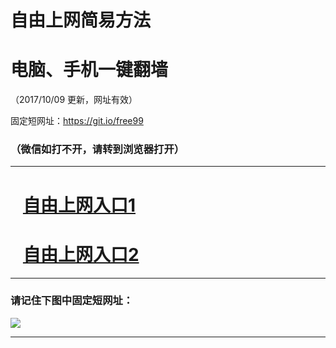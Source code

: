 ﻿# 自由上网简易方法

# 电脑、手机一键翻墙

（2017/10/09 更新，网址有效）

固定短网址：https://git.io/free99

### （微信如打不开，请转到浏览器打开）


***





# &nbsp;&nbsp; <a href="http://ft165598495.fwq-tz-1001.info/fwqtz01.html?t=10090015760 " target="_blank">自由上网入口1</a>
# &nbsp;&nbsp; <a href="http://ft1887113476.fwq-tz-1002.info/fwqtz02.html?t=100900113515 " target="_blank">自由上网入口2</a>
***

### 请记住下图中固定短网址：

<img src="https://s3-us-west-2.amazonaws.com/fwq-1001/yjfq-20170905okok.png" /> 


***

